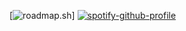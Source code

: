 [![roadmap.sh](https://api.roadmap.sh/v1-badge/wide/6492d064d99c9d67318a4219?variant=dark&roadmaps=backend%2Cspring-boot%2Cjava)]
[![spotify-github-profile](https://spotify-github-profile.vercel.app/api/view?uid=31spq6mngr2lkglzgjcge73kqpje&cover_image=true&theme=novatorem&show_offline=false&background_color=121212&interchange=true&bar_color=53b14f&bar_color_cover=false)](https://spotify-github-profile.vercel.app/api/view?uid=31spq6mngr2lkglzgjcge73kqpje&redirect=true)
